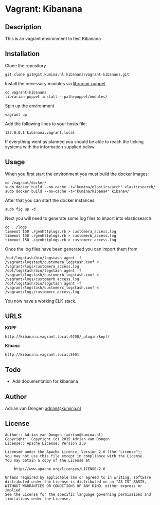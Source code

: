 Vagrant: Kibanana
================

Description
-----------
This is an vagrant environment to test Kibanana

Installation
------------

Clone the repository 

    git clone git@git.kumina.nl:kibanana/vagrant-kibanana.git

Install the necessary modules via [librarian-puppet](https://github.com/rodjek/librarian-puppet)

    cd vagrant-kibanana
    librarian-puppet install --path=puppet/modules/

Spin up the environment

    vagrant up

Add the following lines to your hosts file:

    127.0.0.1 kibanana.vagrant.local

If everything went as planned you should be able to reach the ticking systems with 
the information supplied below.

Usage
-----

When you first start the environment you must build the docker images:

    cd /vagrant/docker/
    sudo docker build --no-cache -t="kumina/elasticsearch" elasticsearch/
    sudo docker build --no-cache -t="kumina/kibana4" kibana4/

After that you can start the docker instances: 

    sudo fig up -d

Next you will need to generate some log files to import into elasticsearch. 

    cd ../logs
    timeout 150 ./genhttplogs.rb > customera_access.log
    timeout 150 ./genhttplogs.rb > customerb_access.log
    timeout 150 ./genhttplogs.rb > customerc_access.log

Once the log files have been generated you can import them from 

    /opt/logstash/bin/logstash agent -f /vagrant/logstash/customera_logstash.conf < /vagrant/logs/customera_access.log
    /opt/logstash/bin/logstash agent -f /vagrant/logstash/customerb_logstash.conf < /vagrant/logs/customerb_access.log
    /opt/logstash/bin/logstash agent -f /vagrant/logstash/customerc_logstash.conf < /vagrant/logs/customerc_access.log

You now have a working ELK stack.

URLS
----

**KOPF**

    http://kibanana.vagrant.local:9200/_plugin/kopf/

**Kibana**

    http://kibanana.vagrant.local:5601

Todo
------

- Add documentation for kibanana

Author
------

Adrian van Dongen  <adrian@kumina.nl>

License
-------

    Author:: Adrian van Dongen (adrian@kumina.nl)
    Copyright:: Copyright (c) 2015 Adrian van Dongen
    License:: Apache License, Version 2.0

    Licensed under the Apache License, Version 2.0 (the "License");
    you may not use this file except in compliance with the License.
    You may obtain a copy of the License at

        http://www.apache.org/licenses/LICENSE-2.0

    Unless required by applicable law or agreed to in writing, software
    distributed under the License is distributed on an "AS IS" BASIS,
    WITHOUT WARRANTIES OR CONDITIONS OF ANY KIND, either express or implied.
    See the License for the specific language governing permissions and
    limitations under the License.